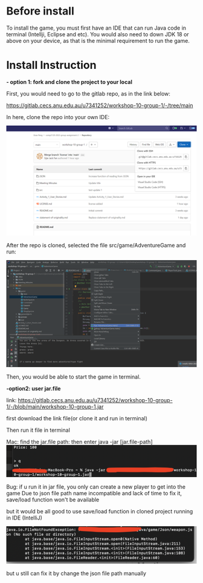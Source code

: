 # Before install

To install the game, you must first have an IDE that can run Java code in terminal (Intellji, Eclipse and etc). You would also need to down JDK 18 or above on your device, as that is the minimal requirement to run the game.

# Install Instruction

**- option 1: fork and clone the project to your local**


First, you would need to go to the gitlab repo, as in the link below:

https://gitlab.cecs.anu.edu.au/u7341252/workshop-10-group-1/-/tree/main

In here, clone the repo into your own IDE:

![image](uploads/20d40a565325651a1142e289d1d17dd6/image.png)

After the repo is cloned, selected the file src/game/AdventureGame and run:

![image](uploads/9baef4f8359b44ed8442bb9e27b92e65/image.png)

Then, you would be able to start the game in terminal.

**-option2: user jar.file**

link: https://gitlab.cecs.anu.edu.au/u7341252/workshop-10-group-1/-/blob/main/workshop-10-group-1.jar

first download the link file(or clone it and run in terminal)

Then run it file in terminal

Mac:
find the jar.file path: 
then enter java -jar [jar.file-path]
![Screen_Shot_2022-10-02_at_23.40.13](uploads/139fdc292865d5364c283f57383abd16/Screen_Shot_2022-10-02_at_23.40.13.png)

Bug:
if u run it in jar file, you only can create a new player to get into the game
Due to json file path name incompatible and lack of time to fix it, save/load function won't be available 

but it would be all good to use save/load function in cloned project running in IDE (IntelliJ)

![Screen_Shot_2022-10-02_at_23.45.03](uploads/461c243b75f0d7da9ec13b528b9a68f4/Screen_Shot_2022-10-02_at_23.45.03.png)

but u still can fix it by change the json file path manually